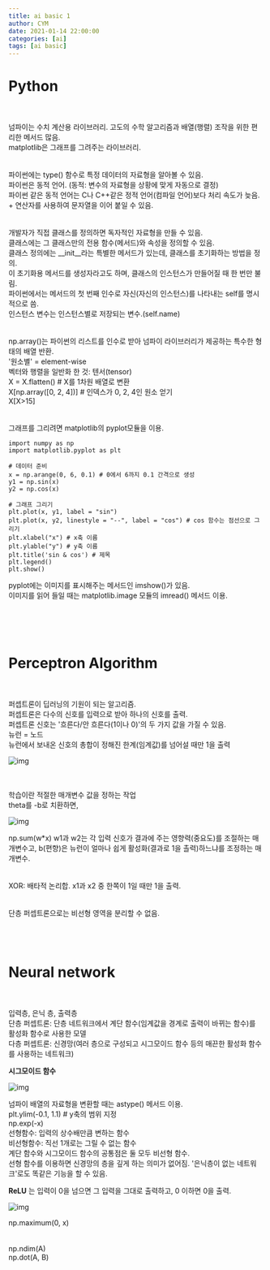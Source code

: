 ```yaml
---
title: ai basic 1
author: CYM
date: 2021-01-14 22:00:00
categories: [ai]
tags: [ai basic]
---
```


# Python
<br>
<br>
넘파이는 수치 계산용 라이브러리. 고도의 수학 알고리즘과 배열(행렬) 조작을 위한 편리한 메서드 많음.<br>
matplotlib은 그래프를 그려주는 라이브러리.<br>
<br>
<br>
파이썬에는 type() 함수로 특정 데이터의 자료형을 알아볼 수 있음.<br>
파이썬은 동적 언어. (동적: 변수의 자료형을 상황에 맞게 자동으로 결정)<br>
파이썬 같은 동적 언어는 C나 C++같은 정적 언어(컴파일 언어)보다 처리 속도가 늦음.<br>
+ 연산자를 사용하여 문자열을 이어 붙일 수 있음.<br>
<br>
<br>
개발자가 직접 클래스를 정의하면 독자적인 자료형을 만들 수 있음.<br>
클래스에는 그 클래스만의 전용 함수(메서드)와 속성을 정의할 수 있음.<br>
클래스 정의에는 __init__라는 특별한 메서드가 있는데, 클래스를 초기화하는 방법을 정의.<br>
이 초기화용 메서드를 생성자라고도 하며, 클래스의 인스턴스가 만들어질 때 한 번만 불림.<br>
파이썬에서는 메서드의 첫 번째 인수로 자신(자신의 인스턴스)를 나타내는 self를 명시적으로 씀.<br>
인스턴스 변수는 인스턴스별로 저장되는 변수.(self.name)<br>
<br>
<br>
np.array()는 파이썬의 리스트를 인수로 받아 넘파이 라이브러리가 제공하는 특수한 형태의 배열 반환.<br>
'원소별' = element-wise<br>
벡터와 행렬을 일반화 한 것: 텐서(tensor)<br>
X = X.flatten() # X를 1차원 배열로 변환 <br>
X[np.array([0, 2, 4])] # 인덱스가 0, 2, 4인 원소 얻기<br>
X[X>15]<br>
<br>
<br>
그래프를 그리려면 matplotlib의 pyplot모듈을 이용.<br>

```
import numpy as np
import matplotlib.pyplot as plt

# 데이터 준비
x = np.arange(0, 6, 0.1) # 0에서 6까지 0.1 간격으로 생성
y1 = np.sin(x)
y2 = np.cos(x)

# 그래프 그리기
plt.plot(x, y1, label = "sin")
plt.plot(x, y2, linestyle = "--", label = "cos") # cos 함수는 점선으로 그리기
plt.xlabel("x") # x축 이름
plt.ylable("y") # y축 이름
plt.title('sin & cos') # 제목
plt.legend()
plt.show()
```

pyplot에는 이미지를 표시해주는 메서드인 imshow()가 있음.<br>
이미지를 읽어 들일 때는 matplotlib.image 모듈의 imread() 메서드 이용.<br>
<br>
<br>
<br>
<br>
# Perceptron Algorithm
<br>
<br>
퍼셉트론이 딥러닝의 기원이 되는 알고리즘.<br>
퍼셉트론은 다수의 신호를 입력으로 받아 하나의 신호를 출력.<br>
퍼셉트론 신호는 '흐른다/안 흐른다(1이나 0)'의 두 가지 값을 가질 수 있음.<br>
뉴런 = 노드<br>
뉴런에서 보내온 신호의 총합이 정해진 한계(임계값)를 넘어설 때만 1을 출력<br>

![img](http://www.sciweavers.org/upload/Tex2Img_1610627699/render.png)

<br>
<br>
학습이란 적절한 매개변수 값을 정하는 작업<br>
theta를 -b로 치환하면,

![img](http://www.sciweavers.org/upload/Tex2Img_1610627828/render.png)

np.sum(w*x)
w1과 w2는 각 입력 신호가 결과에 주는 영향력(중요도)를 조절하는 매개변수고, b(편향)은 뉴런이 얼마나 쉽게 활성화(결과로 1을 촐력)하느냐를 조정하는 매개변수.<br>
<br>
<br>
XOR: 배타적 논리합. x1과 x2 중 한쪽이 1일 때만 1을 출력.<br>
<br>
<br>
단층 퍼셉트론으로는 비선형 영역을 분리할 수 없음.
<br>
<br>
<br>
<br>
# Neural network
<br>
<br>
입력층, 은닉 층, 출력층<br>
단층 퍼셉트론: 단층 네트워크에서 계단 함수(임계값을 경계로 출력이 바뀌는 함수)를 활성화 함수로 사용한 모델<br>
다층 퍼셉트론: 신경망(여러 층으로 구성되고 시그모이드 함수 등의 매끈한 활성화 함수를 사용하는 네트워크)<br>

**시그모이드 함수**

![img](http://www.sciweavers.org/upload/Tex2Img_1610628259/render.png)

넘파이 배열의 자료형을 변환할 때는 astype() 메서드 이용.<br>
plt.ylim(-0.1, 1.1) # y축의 범위 지정<br>
np.exp(-x)<br>
선형함수: 입력의 상수배만큼 변하는 함수<br>
비선형함수: 직선 1개로는 그릴 수 없는 함수<br>
계단 함수와 시그모이드 함수의 공통점은 둘 모두 비선형 함수.<br>
선형 함수를 이용하면 신경망의 층을 깊게 하는 의미가 없어짐. '은닉층이 없는 네트워크'로도 똑같은 기능을 할 수 있음.<br>

**ReLU**
는 입력이 0을 넘으면 그 입력을 그대로 출력하고, 0 이하면 0을 출력.<br>

![img](http://www.sciweavers.org/upload/Tex2Img_1610628588/render.png)

np.maximum(0, x)<br>
<br>
<br>
np.ndim(A)<br>
np.dot(A, B)<br>
